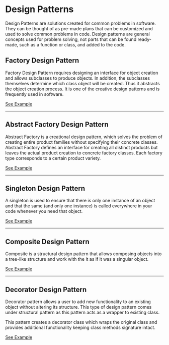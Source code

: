 # Design Patterns
Design Patterns are solutions created for common problems in software. They can be thought of as pre-made plans that can be customized and used to solve common problems in code. Design patterns are general concepts used for problem solving, not parts that can be found ready-made, such as a function or class, and added to the code.

## Factory Design Pattern
Factory Design Pattern requires designing an interface for object creation and allows subclasses to produce objects. In addition, the subclasses themselves determine which class object will be created. Thus it abstracts the object creation process. It is one of the creative design patterns and is frequently used in software.

[See Example](https://github.com/ProgrammingLessons/DesignPatterns/tree/main/Factory "Go to Factory Design Pattern")
<hr>

## Abstract Factory Design Pattern
Abstract Factory is a creational design pattern, which solves the problem of creating entire product families without specifying their concrete classes. Abstract Factory defines an interface for creating all distinct products but leaves the actual product creation to concrete factory classes. Each factory type corresponds to a certain product variety.

[See Example](https://github.com/ProgrammingLessons/DesignPatterns/tree/main/AbstractFactory "Go to Abstract Factory Design Pattern")
<hr>

## Singleton Design Pattern
A singleton is used to ensure that there is only one instance of an object and that the same (and only one instance) is called everywhere in your code whenever you need that object.

[See Example](https://github.com/ProgrammingLessons/DesignPatterns/tree/main/SingletonDesignPattern "Go to Singleton Design Pattern")
<hr>

## Composite Design Pattern
Composite is a structural design pattern that allows composing objects into a tree-like structure and work with the it as if it was a singular object.

[See Example](https://github.com/ProgrammingLessons/DesignPatterns/tree/main/CompositeDesignPattern "Go to Composite Design Pattern")
<hr>

## Decorator Design Pattern
Decorator pattern allows a user to add new functionality to an existing object without altering its structure. This type of design pattern comes under structural pattern as this pattern acts as a wrapper to existing class.

This pattern creates a decorator class which wraps the original class and provides additional functionality keeping class methods signature intact.

[See Example](https://github.com/ProgrammingLessons/DesignPatterns/tree/main/DecoratorDesignPattern "Go to Decorator Design Pattern")
